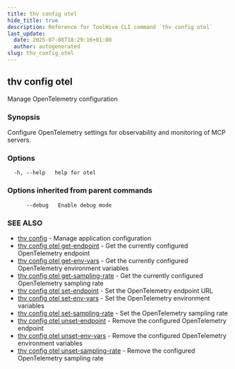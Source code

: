 ```yaml
---
title: thv config otel
hide_title: true
description: Reference for ToolHive CLI command `thv config otel`
last_update:
  date: 2025-07-08T18:29:16+01:00
  author: autogenerated
slug: thv_config_otel
---
```


## thv config otel

Manage OpenTelemetry configuration

### Synopsis

Configure OpenTelemetry settings for observability and monitoring of MCP servers.

### Options

```
  -h, --help   help for otel
```

### Options inherited from parent commands

```
      --debug   Enable debug mode
```

### SEE ALSO

* [thv config](thv_config.md)	 - Manage application configuration
* [thv config otel get-endpoint](thv_config_otel_get-endpoint.md)	 - Get the currently configured OpenTelemetry endpoint
* [thv config otel get-env-vars](thv_config_otel_get-env-vars.md)	 - Get the currently configured OpenTelemetry environment variables
* [thv config otel get-sampling-rate](thv_config_otel_get-sampling-rate.md)	 - Get the currently configured OpenTelemetry sampling rate
* [thv config otel set-endpoint](thv_config_otel_set-endpoint.md)	 - Set the OpenTelemetry endpoint URL
* [thv config otel set-env-vars](thv_config_otel_set-env-vars.md)	 - Set the OpenTelemetry environment variables
* [thv config otel set-sampling-rate](thv_config_otel_set-sampling-rate.md)	 - Set the OpenTelemetry sampling rate
* [thv config otel unset-endpoint](thv_config_otel_unset-endpoint.md)	 - Remove the configured OpenTelemetry endpoint
* [thv config otel unset-env-vars](thv_config_otel_unset-env-vars.md)	 - Remove the configured OpenTelemetry environment variables
* [thv config otel unset-sampling-rate](thv_config_otel_unset-sampling-rate.md)	 - Remove the configured OpenTelemetry sampling rate

